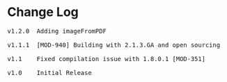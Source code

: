 # Change Log
<pre>
v1.2.0	Adding imageFromPDF
	
v1.1.1	[MOD-940] Building with 2.1.3.GA and open sourcing
	
v1.1	Fixed compilation issue with 1.8.0.1 [MOD-351]

v1.0	Initial Release
